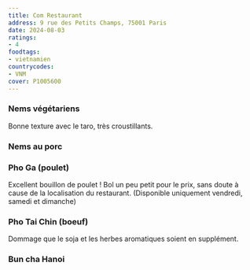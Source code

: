 ```yaml
---
title: Com Restaurant
address: 9 rue des Petits Champs, 75001 Paris
date: 2024-08-03
ratings:
- 4
foodtags:
- vietnamien
countrycodes:
- VNM
cover: P1005600
---
```


### Nems végétariens
Bonne texture avec le taro, très croustillants.

### Nems au porc

### Pho Ga (poulet)
Excellent bouillon de poulet ! Bol un peu petit pour le prix, sans doute à cause de la localisation du restaurant. (Disponible uniquement vendredi, samedi et dimanche)

### Pho Tai Chin (boeuf)
Dommage que le soja et les herbes aromatiques soient en supplément.

### Bun cha Hanoi